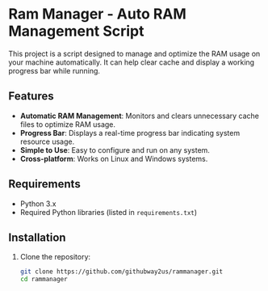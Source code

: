 # Ram Manager - Auto RAM Management Script

This project is a script designed to manage and optimize the RAM usage on your machine automatically. It can help clear cache and display a working progress bar while running.

## Features

- **Automatic RAM Management**: Monitors and clears unnecessary cache files to optimize RAM usage.
- **Progress Bar**: Displays a real-time progress bar indicating system resource usage.
- **Simple to Use**: Easy to configure and run on any system.
- **Cross-platform**: Works on Linux and Windows systems.

## Requirements

- Python 3.x
- Required Python libraries (listed in `requirements.txt`)

## Installation

1. Clone the repository:

   ```bash
   git clone https://github.com/githubway2us/rammanager.git
   cd rammanager
